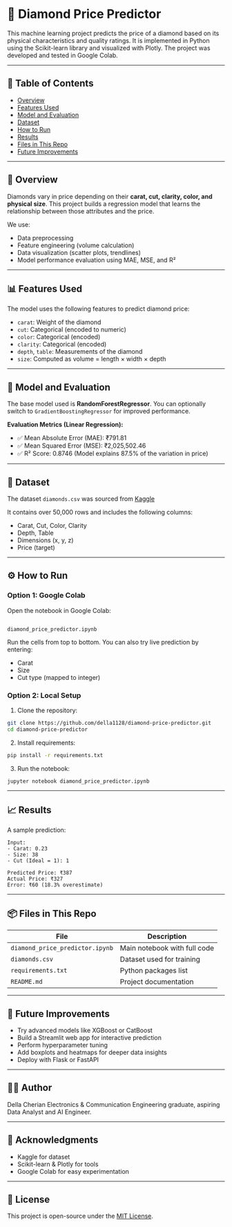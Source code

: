 
# 💎 Diamond Price Predictor

This machine learning project predicts the price of a diamond based on its physical characteristics and quality ratings. It is implemented in Python using the Scikit-learn library and visualized with Plotly. The project was developed and tested in Google Colab.

---

## 📌 Table of Contents
- [Overview](#overview)
- [Features Used](#features-used)
- [Model and Evaluation](#model-and-evaluation)
- [Dataset](#dataset)
- [How to Run](#how-to-run)
- [Results](#results)
- [Files in This Repo](#files-in-this-repo)
- [Future Improvements](#future-improvements)

---

## 📖 Overview

Diamonds vary in price depending on their **carat, cut, clarity, color, and physical size**. This project builds a regression model that learns the relationship between those attributes and the price.

We use:
- Data preprocessing
- Feature engineering (volume calculation)
- Data visualization (scatter plots, trendlines)
- Model performance evaluation using MAE, MSE, and R²

---

## 📊 Features Used

The model uses the following features to predict diamond price:
- `carat`: Weight of the diamond
- `cut`: Categorical (encoded to numeric)
- `color`: Categorical (encoded)
- `clarity`: Categorical (encoded)
- `depth`, `table`: Measurements of the diamond
- `size`: Computed as volume = length × width × depth

---

## 🧠 Model and Evaluation

The base model used is **RandomForestRegressor**. You can optionally switch to   `GradientBoostingRegressor` for improved performance.

**Evaluation Metrics (Linear Regression):**
- ✅ Mean Absolute Error (MAE): ₹791.81
- ✅ Mean Squared Error (MSE): ₹2,025,502.46
- ✅ R² Score: 0.8746 (Model explains 87.5% of the variation in price)

---

## 📁 Dataset

The dataset `diamonds.csv` was sourced from [Kaggle](https://www.kaggle.com/datasets/shivam2503/diamonds) 

It contains over 50,000 rows and includes the following columns:
- Carat, Cut, Color, Clarity
- Depth, Table
- Dimensions (x, y, z)
- Price (target)

---

## ⚙️ How to Run

### Option 1: Google Colab
Open the notebook in Google Colab:
```

diamond_price_predictor.ipynb

````

Run the cells from top to bottom. You can also try live prediction by entering:
- Carat
- Size
- Cut type (mapped to integer)

### Option 2: Local Setup

1. Clone the repository:
```bash
git clone https://github.com/della1128/diamond-price-predictor.git
cd diamond-price-predictor
````

2. Install requirements:

```bash
pip install -r requirements.txt
```

3. Run the notebook:

```bash
jupyter notebook diamond_price_predictor.ipynb
```

---

## 📈 Results

A sample prediction:

```
Input:
- Carat: 0.23
- Size: 38
- Cut (Ideal = 1): 1

Predicted Price: ₹387  
Actual Price: ₹327  
Error: ₹60 (18.3% overestimate)
```

---

## 📦 Files in This Repo

| File                            | Description                    |
| ------------------------------- | ------------------------------ |
| `diamond_price_predictor.ipynb` | Main notebook with full code   |
| `diamonds.csv`                  | Dataset used for training      |
| `requirements.txt`              | Python packages list           |
| `README.md`                     | Project documentation          |

---

## 🔮 Future Improvements

* Try advanced models like XGBoost or CatBoost
* Build a Streamlit web app for interactive prediction
* Perform hyperparameter tuning
* Add boxplots and heatmaps for deeper data insights
* Deploy with Flask or FastAPI

---

## 👩‍💻 Author

Della Cherian
Electronics & Communication Engineering graduate, aspiring Data Analyst and AI Engineer.

---

## 🌟 Acknowledgments

* Kaggle for dataset
* Scikit-learn & Plotly for tools
* Google Colab for easy experimentation

---

## 📌 License

This project is open-source under the [MIT License](LICENSE).


